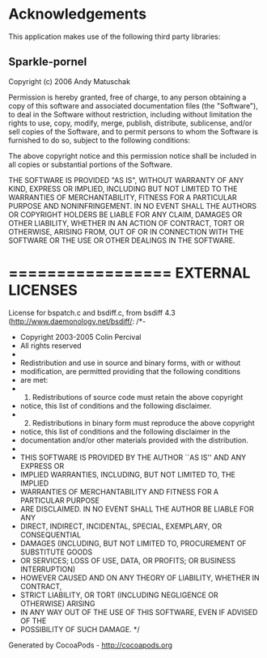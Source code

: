 # Acknowledgements
This application makes use of the following third party libraries:

## Sparkle-pornel

Copyright (c) 2006 Andy Matuschak

Permission is hereby granted, free of charge, to any person obtaining a copy of this software and associated documentation files (the "Software"), to deal in the Software without restriction, including without limitation the rights to use, copy, modify, merge, publish, distribute, sublicense, and/or sell copies of the Software, and to permit persons to whom the Software is furnished to do so, subject to the following conditions:

The above copyright notice and this permission notice shall be included in all copies or substantial portions of the Software.

THE SOFTWARE IS PROVIDED "AS IS", WITHOUT WARRANTY OF ANY KIND, EXPRESS OR IMPLIED, INCLUDING BUT NOT LIMITED TO THE WARRANTIES OF MERCHANTABILITY, FITNESS FOR A PARTICULAR PURPOSE AND NONINFRINGEMENT. IN NO EVENT SHALL THE AUTHORS OR COPYRIGHT HOLDERS BE LIABLE FOR ANY CLAIM, DAMAGES OR OTHER LIABILITY, WHETHER IN AN ACTION OF CONTRACT, TORT OR OTHERWISE, ARISING FROM, OUT OF OR IN CONNECTION WITH THE SOFTWARE OR THE USE OR OTHER DEALINGS IN THE SOFTWARE.

=================
EXTERNAL LICENSES
=================

License for bspatch.c and bsdiff.c, from bsdiff 4.3 (<http://www.daemonology.net/bsdiff/>:
/*-
 * Copyright 2003-2005 Colin Percival
 * All rights reserved
 *
 * Redistribution and use in source and binary forms, with or without
 * modification, are permitted providing that the following conditions 
 * are met:
 * 1. Redistributions of source code must retain the above copyright
 *    notice, this list of conditions and the following disclaimer.
 * 2. Redistributions in binary form must reproduce the above copyright
 *    notice, this list of conditions and the following disclaimer in the
 *    documentation and/or other materials provided with the distribution.
 *
 * THIS SOFTWARE IS PROVIDED BY THE AUTHOR ``AS IS'' AND ANY EXPRESS OR
 * IMPLIED WARRANTIES, INCLUDING, BUT NOT LIMITED TO, THE IMPLIED
 * WARRANTIES OF MERCHANTABILITY AND FITNESS FOR A PARTICULAR PURPOSE
 * ARE DISCLAIMED.  IN NO EVENT SHALL THE AUTHOR BE LIABLE FOR ANY
 * DIRECT, INDIRECT, INCIDENTAL, SPECIAL, EXEMPLARY, OR CONSEQUENTIAL
 * DAMAGES (INCLUDING, BUT NOT LIMITED TO, PROCUREMENT OF SUBSTITUTE GOODS
 * OR SERVICES; LOSS OF USE, DATA, OR PROFITS; OR BUSINESS INTERRUPTION)
 * HOWEVER CAUSED AND ON ANY THEORY OF LIABILITY, WHETHER IN CONTRACT,
 * STRICT LIABILITY, OR TORT (INCLUDING NEGLIGENCE OR OTHERWISE) ARISING
 * IN ANY WAY OUT OF THE USE OF THIS SOFTWARE, EVEN IF ADVISED OF THE
 * POSSIBILITY OF SUCH DAMAGE.
 */

Generated by CocoaPods - http://cocoapods.org

